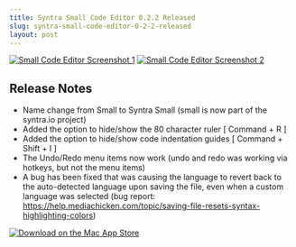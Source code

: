 ```yaml
---
title: Syntra Small Code Editor 0.2.2 Released
slug: syntra-small-code-editor-0-2-2-released
layout: post
---
```



[![Small Code Editor Screenshot 1](//i.imgur.com/a83yyPv.png)](http://tny.ninja/3YF)
[![Small Code Editor Screenshot 2](//i.imgur.com/yVL3wFk.png)](http://tny.ninja/3YF)


## Release Notes

- Name change from Small to Syntra Small (small is now part of the syntra.io project)
- Added the option to hide/show the 80 character ruler [ Command + R ]
- Added the option to hide/show code indentation guides [ Command + Shift + I ]
- The Undo/Redo menu items now work (undo and redo was working via hotkeys, but not the menu items)
- A bug has been fixed that was causing the language to revert back to the auto-detected language upon saving the file, even when a custom language was selected (bug report: https://help.mediachicken.com/topic/saving-file-resets-syntax-highlighting-colors)


[![Download on the Mac App Store](//i.imgur.com/wckVUUL.png)](http://tny.ninja/3Yv)